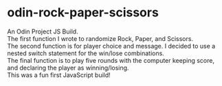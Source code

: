 # odin-rock-paper-scissors
An Odin Project JS Build.<br />The first function I wrote to randomize Rock, Paper, and Scissors. <br />The second function is for player choice and message. I decided to use a nested switch statement for the win/lose combinations. <br />The final function is to play five rounds with the computer keeping score, and declaring the player as winning/losing.<br />
This was a fun first JavaScript build!
